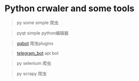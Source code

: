 # Python crwaler and some tools
>py some simple 爬虫

>pyqt simple python编辑器

>[qqbot](https://github.com/pandolia/qqbot) 爬虫plugins

>[telegram_bot](https://github.com/eternnoir/pyTelegramBotAPI) api bot

>py selenium 爬虫

>py scrapy 爬虫